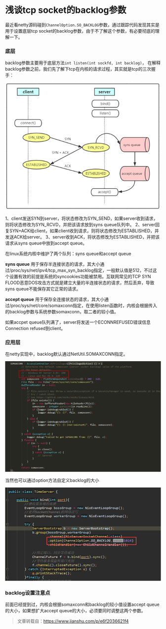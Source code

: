 # 浅谈tcp socket的backlog参数

最近看netty源码碰到`ChannelOption.SO_BACKLOG`参数，通过跟踪代码发现其实是用于设置底层tcp socket的backlog参数，由于不了解这个参数，有必要彻底的理解一下。

### 底层

backlog参数主要用于底层方法`int listen(int sockfd, int backlog)`， 在解释backlog参数之前，我们先了解下tcp在内核的请求过程，其实就是tcp的三次握手：

![](./img/backlog/1.png)

1、client发送SYN到server，将状态修改为SYN_SEND，如果server收到请求，则将状态修改为SYN_RCVD，并把该请求放到syns queue队列中。
 2、server回复SYN+ACK给client，如果client收到请求，则将状态修改为ESTABLISHED，并发送ACK给server。
 3、server收到ACK，将状态修改为ESTABLISHED，并把该请求从syns queue中放到accept queue。

在linux系统内核中维护了两个队列：syns queue和accept queue

**syns queue**
 用于保存半连接状态的请求，其大小通过/proc/sys/net/ipv4/tcp_max_syn_backlog指定，一般默认值是512，不过这个设置有效的前提是系统的syncookies功能被禁用。互联网常见的TCP SYN FLOOD恶意DOS攻击方式就是建立大量的半连接状态的请求，然后丢弃，导致syns queue不能保存其它正常的请求。

**accept queue**
 用于保存全连接状态的请求，其大小通过/proc/sys/net/core/somaxconn指定，在使用listen函数时，内核会根据传入的backlog参数与系统参数somaxconn，取二者的较小值。

如果accpet queue队列满了，server将发送一个ECONNREFUSED错误信息Connection refused到client。

### 应用层

在netty实现中，backlog默认通过NetUtil.SOMAXCONN指定。

![](./img/backlog/2.png)

当然也可以通过option方法自定义backlog的大小

![](./img/backlog/3.png)

### backlog设置注意点

前面已经提到过，内核会根据somaxconn和backlog的较小值设置accept queue的大小，如果想扩大accept queue的大小，必须要同时调整这两个参数。

> 文章转载自：https://www.jianshu.com/p/e6f2036621f4